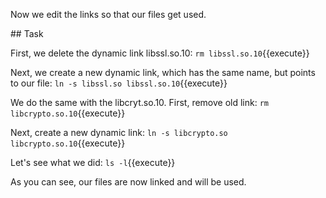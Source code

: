 Now we edit the links so that our files get used.

## Task

First, we delete the dynamic link libssl.so.10:
`rm libssl.so.10`{{execute}}

Next, we create a new dynamic link, which has the same name, but points to our file:
`ln -s libssl.so libssl.so.10`{{execute}}

We do the same with the libcryt.so.10. First, remove old link:
`rm libcrypto.so.10`{{execute}}

Next, create a new dynamic link:
`ln -s libcrypto.so libcrypto.so.10`{{execute}}

Let's see what we did:
`ls -l`{{execute}}

As you can see, our files are now linked and will be used.